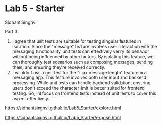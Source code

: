 # Lab 5 - Starter
Sidhant Singhvi

Part 3:
1. I agree that unit tests are suitable for testing singular features in isolation. Since the "message" feature involves user interaction with the messaging functionality, unit tests can effectively verify its behavior without being influenced by other factors. By isolating this feature, we can thoroughly test scenarios such as composing messages, sending them, and ensuring they're received correctly.
2. I wouldn't use a unit test for the "max message length" feature in a messaging app. This feature involves both user input and backend processing. While unit tests can handle backend validation, ensuring users don't exceed the character limit is better suited for frontend testing. So, I'd focus on frontend tests instead of unit tests to cover this aspect effectively.

https://sidhantsinghvi.github.io/Lab5_Starter/explore.html

https://sidhantsinghvi.github.io/Lab5_Starter/expose.html
